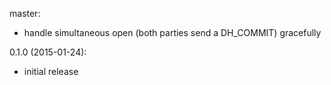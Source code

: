 master:
* handle simultaneous open (both parties send a DH_COMMIT) gracefully

0.1.0 (2015-01-24):
* initial release